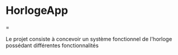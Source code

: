 # HorlogeApp
=

Le projet consiste à concevoir un système fonctionnel de l'horloge possédant différentes fonctionnalités
